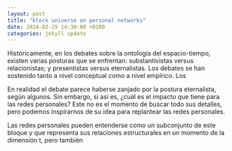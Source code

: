 ```yaml
---
layout: post
title: "block universe on personal networks"
date: 2024-02-29 14:30:00 +0100
categories: jekyll update
---
```



Históricamente, en los debates sobre la ontología del espacio-tiempo, existen varias posturas que se enfrentan: substantivistas versus relacionistas; y presentistas versus eternalistas. Los debates se han sostenido tanto a nivel conceptual como a nivel empírico. Los

En realidad el debate parece haberse zanjado por la postura eternalista, según algunos. Sin embargo, si así es, ¿cuál es el impacto que tiene para las redes personales? Este no es el momento de buscar todo sus detalles, pero podemos inspirarnos de su idea para replantear las redes personales. 

Las redes personales pueden entenderse como un subconjunto de este bloque y que representa sus relaciones estructurales en un momento de la dimensión t, pero también 

